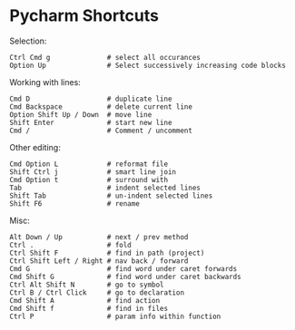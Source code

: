 # Pycharm Shortcuts

Selection:

    Ctrl Cmd g              # select all occurances
    Option Up               # Select successively increasing code blocks

Working with lines:

    Cmd D                   # duplicate line
    Cmd Backspace           # delete current line
    Option Shift Up / Down  # move line
    Shift Enter             # start new line
    Cmd /                   # Comment / uncomment

Other editing:

    Cmd Option L            # reformat file
    Shift Ctrl j            # smart line join
    Cmd Option t            # surround with
    Tab                     # indent selected lines
    Shift Tab               # un-indent selected lines
    Shift F6                # rename

Misc:

    Alt Down / Up           # next / prev method
    Ctrl .                  # fold
    Ctrl Shift F            # find in path (project)
    Ctrl Shift Left / Right # nav back / forward
    Cmd G                   # find word under caret forwards
    Cmd Shift G             # find word under caret backwards
    Ctrl Alt Shift N        # go to symbol
    Ctrl B / Ctrl Click     # go to declaration
    Cmd Shift A             # find action
    Cmd Shift f             # find in files
    Ctrl P                  # param info within function


